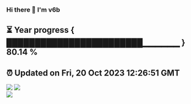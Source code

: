 ### Hi there 👋  I'm v6b  
⏳ Year progress { ████████████████████████▁▁▁▁▁▁ } 80.14 %
---
⏰ Updated on Fri, 20 Oct 2023 12:26:51 GMT
---
![](https://github-readme-stats.vercel.app/api?username=v6b&bg_color=30,e96443,904e95&title_color=fff&text_color=fff&layout=compact)
![](https://github-readme-stats.vercel.app/api/top-langs/?username=v6b&layout=compact&bg_color=30,e96443,904e95&title_color=fff&text_color=fff)  
![](https://gcore.jsdelivr.net/gh/v6b/v6b@main/assets/github-contribution-grid-snake.svg)


